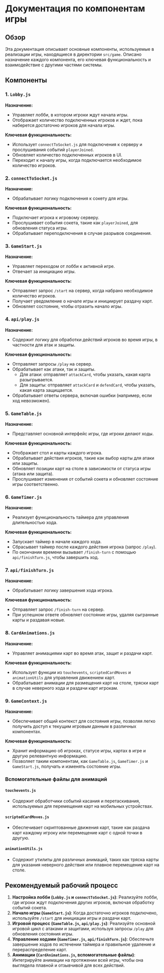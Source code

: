 # Документация по компонентам игры

## Обзор
Эта документация описывает основные компоненты, используемые в реализации игры, находящиеся в директории `src/game`. Описано назначение каждого компонента, его ключевая функциональность и взаимодействие с другими частями системы.

## Компоненты

### 1. `Lobby.js`
**Назначение:**
- Управляет лобби, в котором игроки ждут начала игры.
- Отображает количество подключенных игроков и ждет, пока наберется достаточно игроков для начала игры.

**Ключевая функциональность:**
- Использует `connectToSocket.js` для подключения к серверу и прослушивания событий `playerJoined`.
- Обновляет количество подключенных игроков в UI.
- Переходит к началу игры, когда подключается необходимое количество игроков.

### 2. `connectToSocket.js`
**Назначение:**
- Обрабатывает логику подключения к сокету для игры.

**Ключевая функциональность:**
- Подключает игрока к игровому серверу.
- Прослушивает события сокета, такие как `playerJoined`, для обновления статуса игры.
- Обрабатывает переподключения в случае разрывов соединения.

### 3. `GameStart.js`
**Назначение:**
- Управляет переходом от лобби к активной игре.
- Отвечает за инициацию игры.

**Ключевая функциональность:**
- Отправляет запрос `/start` на сервер, когда набрано необходимое количество игроков.
- Получает уведомление о начале игры и инициирует раздачу карт.
- Обновляет состояние, чтобы отразить начало игры.

### 4. `api/play.js`
**Назначение:**
- Содержит логику для обработки действий игроков во время игры, в частности для атак и защиты.

**Ключевая функциональность:**
- Отправляет запросы `/play` на сервер.
- Обрабатывает как атаки, так и защиты.
  - Для атаки: отправляет `attackCard`, чтобы указать, какая карта разыгрывается.
  - Для защиты: отправляет `attackCard` и `defendCard`, чтобы указать, какая карта защищается.
- Обрабатывает ответы сервера, включая ошибки (например, если ход невозможен).

### 5. `GameTable.js`
**Назначение:**
- Представляет основной интерфейс игры, где игроки делают ходы.

**Ключевая функциональность:**
- Отображает стол и карты каждого игрока.
- Обрабатывает действия игроков, такие как выбор карты для атаки или защиты.
- Обновляет позиции карт на столе в зависимости от статуса игры (атака или защита).
- Прослушивает изменения от событий сокета и обновляет состояние игры соответственно.

### 6. `GameTimer.js`
**Назначение:**
- Реализует функциональность таймера для управления длительностью хода.

**Ключевая функциональность:**
- Запускает таймер в начале каждого хода.
- Сбрасывает таймер после каждого действия игрока (запрос `/play`).
- По окончании времени вызывает `/finish-turn` с помощью `api/finishTurn.js`, чтобы завершить ход.

### 7. `api/finishTurn.js`
**Назначение:**
- Обрабатывает логику завершения хода игрока.

**Ключевая функциональность:**
- Отправляет запрос `/finish-turn` на сервер.
- При успешном ответе обновляет состояние игры, удаляя сыгранные карты и раздавая новые.

### 8. `CardAnimations.js`
**Назначение:**
- Управляет анимациями карт во время атак, защит и раздачи карт.

**Ключевая функциональность:**
- Использует функции из `touchevents`, `scriptedCardMoves` и `animationUtils` для управления движением карт.
- Обрабатывает анимации для размещения карт на столе, тряски карт в случае неверного хода и раздачи карт игрокам.

### 9. `GameContext.js`
**Назначение:**
- Обеспечивает общий контекст для состояния игры, позволяя легко получить доступ к текущим игровым данным в различных компонентах.

**Ключевая функциональность:**
- Хранит информацию об игроках, статусе игры, картах в игре и другую релевантную информацию.
- Позволяет таким компонентам, как `GameTable.js`, `GameTimer.js` и `GameStart.js`, получать и изменять состояние игры.

### Вспомогательные файлы для анимаций

#### `touchevents.js`
- Содержит обработчики событий касания и перетаскивания, используемых для перемещения карт на мобильных устройствах.

#### `scriptedCardMoves.js`
- Обеспечивает скриптованные движения карт, такие как раздача карт каждому игроку или перемещение карт с одной точки в другую.

#### `animationUtils.js`
- Содержит утилиты для различных анимаций, таких как тряска карты для указания неверного действия или плавное перемещение карт на столе.

## Рекомендуемый рабочий процесс
1. **Настройка лобби (`Lobby.js` и `connectToSocket.js`)**: Реализуйте лобби, где игроки ждут подключения других игроков, включая обработку событий сокета.
2. **Начало игры (`GameStart.js`)**: Когда достаточно игроков подключено, используйте `/start` для инициации игры и раздачи карт.
3. **Игровой процесс (`GameTable.js`, `api/play.js`)**: Реализуйте основной игровой цикл с атаками и защитами, используя запросы `/play` для обновления состояния игры.
4. **Управление ходами (`GameTimer.js`, `api/finishTurn.js`)**: Обеспечьте завершение ходов по истечении таймера и правильное удаление и перераспределение карт.
5. **Анимации (`CardAnimations.js`, вспомогательные файлы)**: Интегрируйте анимации на протяжении всей игры, чтобы она выглядела плавной и отзывчивой для всех действий.
